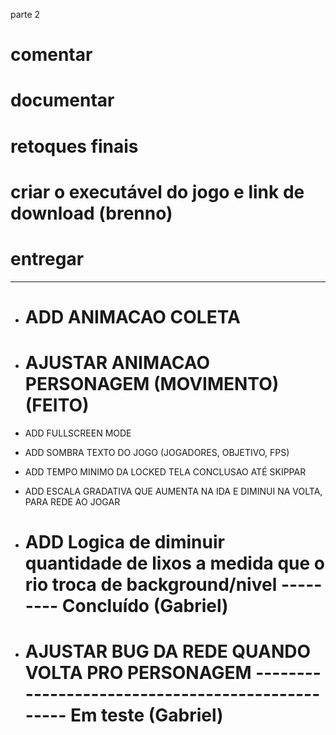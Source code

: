 parte 2


# comentar

# documentar

# retoques finais

# criar o executável do jogo e link de download (brenno)

# entregar






------------------------------------------------------





- # ADD ANIMACAO COLETA
- # AJUSTAR ANIMACAO PERSONAGEM (MOVIMENTO) (FEITO)

- ADD FULLSCREEN MODE
- ADD SOMBRA TEXTO DO JOGO (JOGADORES, OBJETIVO, FPS)
- ADD TEMPO MINIMO DA LOCKED TELA CONCLUSAO ATÉ SKIPPAR
- ADD ESCALA GRADATIVA QUE AUMENTA NA IDA E DIMINUI NA VOLTA, PARA REDE AO JOGAR


- # ADD Logica de diminuir quantidade de lixos a medida que o rio troca de background/nivel --------- Concluído (Gabriel)
- # AJUSTAR BUG DA REDE QUANDO VOLTA PRO PERSONAGEM ------------------------------------------------- Em teste (Gabriel)